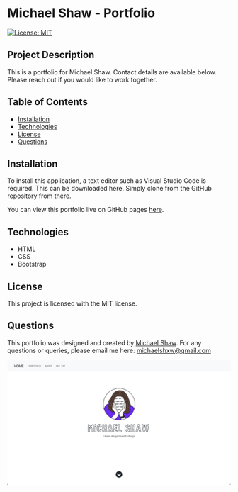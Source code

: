 # Michael Shaw - Portfolio

[![License: MIT](https://img.shields.io/badge/License-MIT-yellow.svg)](https://opensource.org/licenses/MIT)

## Project Description

This is a portfolio for Michael Shaw. Contact details are available below. Please reach out if you would like to work together. 

## Table of Contents
* [Installation](#installation)  
* [Technologies](#technologies)
* [License](#license)
* [Questions](#questions)

## Installation 

To install this application, a text editor such as Visual Studio Code is required. This can be downloaded here. Simply clone from the GitHub repository from there.

You can view this portfolio live on GitHub pages [here](https://michaelshxw.github.io/professional-materials/).

## Technologies 

* HTML
* CSS
* Bootstrap 

## License

This project is licensed with the MIT license.

## Questions

This portfolio was designed and created by [Michael Shaw](http://www.github.com/michaelshxw). For any questions or queries, please email me here: [michaelshxw@gmail.com](mailto:michaelshxw@gmail.com)

![](./screenshots/landing-page.png)


